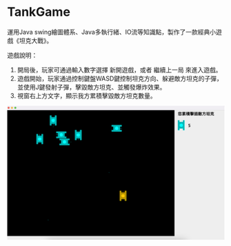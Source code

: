 # TankGame
運用Java swing繪圖體系、Java多執行緒、IO流等知識點，製作了一款經典小遊戲《坦克大戰》。

遊戲說明：
1. 開局後，玩家可通過輸入數字選擇 新開遊戲，或者 繼續上一局 來進入遊戲。
2. 遊戲開始，玩家通過控制鍵盤WASD鍵控制坦克方向、躲避敵方坦克的子彈，並使用J鍵發射子彈，擊毀敵方坦克、並觸發爆炸效果。
3. 視窗右上方文字，顯示我方累積擊毀敵方坦克數量。

![image](https://github.com/imSurei/TankGame/blob/main/pics/tankgame.png)
